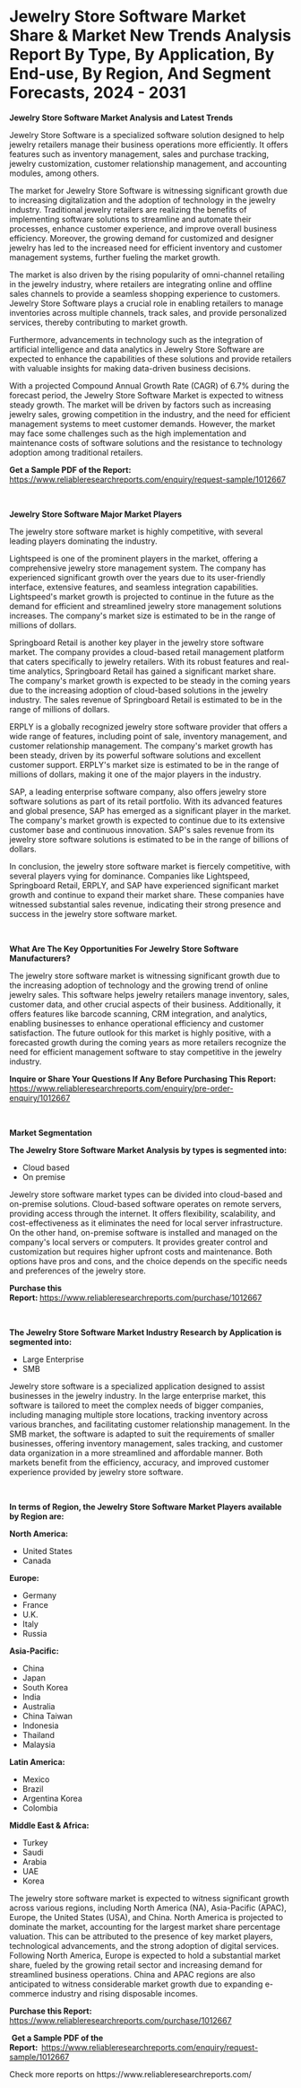 <p><h1>Jewelry Store Software Market Share & Market New Trends Analysis Report By Type, By Application, By End-use, By Region, And Segment Forecasts, 2024 - 2031</h1></p><p><strong>Jewelry Store Software Market Analysis and Latest Trends</strong></p>
<p><p>Jewelry Store Software is a specialized software solution designed to help jewelry retailers manage their business operations more efficiently. It offers features such as inventory management, sales and purchase tracking, jewelry customization, customer relationship management, and accounting modules, among others.</p><p>The market for Jewelry Store Software is witnessing significant growth due to increasing digitalization and the adoption of technology in the jewelry industry. Traditional jewelry retailers are realizing the benefits of implementing software solutions to streamline and automate their processes, enhance customer experience, and improve overall business efficiency. Moreover, the growing demand for customized and designer jewelry has led to the increased need for efficient inventory and customer management systems, further fueling the market growth.</p><p>The market is also driven by the rising popularity of omni-channel retailing in the jewelry industry, where retailers are integrating online and offline sales channels to provide a seamless shopping experience to customers. Jewelry Store Software plays a crucial role in enabling retailers to manage inventories across multiple channels, track sales, and provide personalized services, thereby contributing to market growth.</p><p>Furthermore, advancements in technology such as the integration of artificial intelligence and data analytics in Jewelry Store Software are expected to enhance the capabilities of these solutions and provide retailers with valuable insights for making data-driven business decisions.</p><p>With a projected Compound Annual Growth Rate (CAGR) of 6.7% during the forecast period, the Jewelry Store Software Market is expected to witness steady growth. The market will be driven by factors such as increasing jewelry sales, growing competition in the industry, and the need for efficient management systems to meet customer demands. However, the market may face some challenges such as the high implementation and maintenance costs of software solutions and the resistance to technology adoption among traditional retailers.</p></p>
<p><strong>Get a Sample PDF of the Report:&nbsp;</strong> <a href="https://www.reliableresearchreports.com/enquiry/request-sample/1012667">https://www.reliableresearchreports.com/enquiry/request-sample/1012667</a></p>
<p>&nbsp;</p>
<p><strong>Jewelry Store Software Major Market Players</strong></p>
<p><p>The jewelry store software market is highly competitive, with several leading players dominating the industry. </p><p>Lightspeed is one of the prominent players in the market, offering a comprehensive jewelry store management system. The company has experienced significant growth over the years due to its user-friendly interface, extensive features, and seamless integration capabilities. Lightspeed's market growth is projected to continue in the future as the demand for efficient and streamlined jewelry store management solutions increases. The company's market size is estimated to be in the range of millions of dollars.</p><p>Springboard Retail is another key player in the jewelry store software market. The company provides a cloud-based retail management platform that caters specifically to jewelry retailers. With its robust features and real-time analytics, Springboard Retail has gained a significant market share. The company's market growth is expected to be steady in the coming years due to the increasing adoption of cloud-based solutions in the jewelry industry. The sales revenue of Springboard Retail is estimated to be in the range of millions of dollars.</p><p>ERPLY is a globally recognized jewelry store software provider that offers a wide range of features, including point of sale, inventory management, and customer relationship management. The company's market growth has been steady, driven by its powerful software solutions and excellent customer support. ERPLY's market size is estimated to be in the range of millions of dollars, making it one of the major players in the industry.</p><p>SAP, a leading enterprise software company, also offers jewelry store software solutions as part of its retail portfolio. With its advanced features and global presence, SAP has emerged as a significant player in the market. The company's market growth is expected to continue due to its extensive customer base and continuous innovation. SAP's sales revenue from its jewelry store software solutions is estimated to be in the range of billions of dollars.</p><p>In conclusion, the jewelry store software market is fiercely competitive, with several players vying for dominance. Companies like Lightspeed, Springboard Retail, ERPLY, and SAP have experienced significant market growth and continue to expand their market share. These companies have witnessed substantial sales revenue, indicating their strong presence and success in the jewelry store software market.</p></p>
<p>&nbsp;</p>
<p><strong>What Are The Key Opportunities For Jewelry Store Software Manufacturers?</strong></p>
<p><p>The jewelry store software market is witnessing significant growth due to the increasing adoption of technology and the growing trend of online jewelry sales. This software helps jewelry retailers manage inventory, sales, customer data, and other crucial aspects of their business. Additionally, it offers features like barcode scanning, CRM integration, and analytics, enabling businesses to enhance operational efficiency and customer satisfaction. The future outlook for this market is highly positive, with a forecasted growth during the coming years as more retailers recognize the need for efficient management software to stay competitive in the jewelry industry.</p></p>
<p><strong>Inquire or Share Your Questions If Any Before Purchasing This Report:</strong> <a href="https://www.reliableresearchreports.com/enquiry/pre-order-enquiry/1012667">https://www.reliableresearchreports.com/enquiry/pre-order-enquiry/1012667</a></p>
<p>&nbsp;</p>
<p><strong>Market Segmentation</strong></p>
<p><strong>The Jewelry Store Software Market Analysis by types is segmented into:</strong></p>
<p><ul><li>Cloud based</li><li>On premise</li></ul></p>
<p><p>Jewelry store software market types can be divided into cloud-based and on-premise solutions. Cloud-based software operates on remote servers, providing access through the internet. It offers flexibility, scalability, and cost-effectiveness as it eliminates the need for local server infrastructure. On the other hand, on-premise software is installed and managed on the company's local servers or computers. It provides greater control and customization but requires higher upfront costs and maintenance. Both options have pros and cons, and the choice depends on the specific needs and preferences of the jewelry store.</p></p>
<p><strong>Purchase this Report:&nbsp;</strong><a href="https://www.reliableresearchreports.com/purchase/1012667">https://www.reliableresearchreports.com/purchase/1012667</a></p>
<p>&nbsp;</p>
<p><strong>The Jewelry Store Software Market Industry Research by Application is segmented into:</strong></p>
<p><ul><li>Large Enterprise</li><li>SMB</li></ul></p>
<p><p>Jewelry store software is a specialized application designed to assist businesses in the jewelry industry. In the large enterprise market, this software is tailored to meet the complex needs of bigger companies, including managing multiple store locations, tracking inventory across various branches, and facilitating customer relationship management. In the SMB market, the software is adapted to suit the requirements of smaller businesses, offering inventory management, sales tracking, and customer data organization in a more streamlined and affordable manner. Both markets benefit from the efficiency, accuracy, and improved customer experience provided by jewelry store software.</p></p>
<p>&nbsp;</p>
<p><strong>In terms of Region, the Jewelry Store Software Market Players available by Region are:</strong></p>
<p>
    <p> <strong> North America: </strong>
        <ul>
            <li>United States</li>
            <li>Canada</li>
        </ul>
        </p> 
    <p> <strong> Europe: </strong>
        <ul>
            <li>Germany</li>
            <li>France</li>
            <li>U.K.</li>
            <li>Italy</li>
            <li>Russia</li>
        </ul>
        </p> 
    <p> <strong> Asia-Pacific: </strong>
        <ul>
            <li>China</li>
            <li>Japan</li>
            <li>South Korea</li>
            <li>India</li>
            <li>Australia</li>
            <li>China Taiwan</li>
            <li>Indonesia</li>
            <li>Thailand</li>
            <li>Malaysia</li>
        </ul>
        </p> 
    <p> <strong> Latin America: </strong>
        <ul>
            <li>Mexico</li>
            <li>Brazil</li>
            <li>Argentina Korea</li>
            <li>Colombia</li>
        </ul>
        </p> 
    <p> <strong> Middle East & Africa: </strong>
        <ul>
            <li>Turkey</li>
            <li>Saudi</li>
            <li>Arabia</li>
            <li>UAE</li>
            <li>Korea</li>
        </ul>
    </p>
    </p>
<p><p>The jewelry store software market is expected to witness significant growth across various regions, including North America (NA), Asia-Pacific (APAC), Europe, the United States (USA), and China. North America is projected to dominate the market, accounting for the largest market share percentage valuation. This can be attributed to the presence of key market players, technological advancements, and the strong adoption of digital services. Following North America, Europe is expected to hold a substantial market share, fueled by the growing retail sector and increasing demand for streamlined business operations. China and APAC regions are also anticipated to witness considerable market growth due to expanding e-commerce industry and rising disposable incomes.</p></p>
<p><strong>Purchase this Report: </strong><a href="https://www.reliableresearchreports.com/purchase/1012667">https://www.reliableresearchreports.com/purchase/1012667</a></p>
<p>&nbsp;<strong>Get a Sample PDF of the Report:&nbsp;&nbsp;</strong><a href="https://www.reliableresearchreports.com/enquiry/request-sample/1012667">https://www.reliableresearchreports.com/enquiry/request-sample/1012667</a></p>
<p><strong></strong></p>
<p>Check more reports on https://www.reliableresearchreports.com/</p>